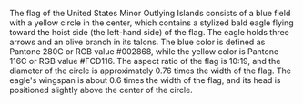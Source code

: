 The flag of the United States Minor Outlying Islands consists of a blue field with a yellow circle in the center, which contains a stylized bald eagle flying toward the hoist side (the left-hand side) of the flag. The eagle holds three arrows and an olive branch in its talons. The blue color is defined as Pantone 280C or RGB value #002868, while the yellow color is Pantone 116C or RGB value #FCD116. The aspect ratio of the flag is 10:19, and the diameter of the circle is approximately 0.76 times the width of the flag. The eagle's wingspan is about 0.6 times the width of the flag, and its head is positioned slightly above the center of the circle.